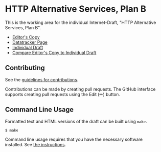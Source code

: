 # HTTP Alternative Services, Plan B

This is the working area for the individual Internet-Draft, "HTTP Alternative Services, Plan B".

* [Editor's Copy](https://martinthomson.github.io/alt-svcb/#go.draft-thomson-httpbis-alt-svcb.html)
* [Datatracker Page](https://datatracker.ietf.org/doc/draft-thomson-httpbis-alt-svcb)
* [Individual Draft](https://datatracker.ietf.org/doc/html/draft-thomson-httpbis-alt-svcb)
* [Compare Editor's Copy to Individual Draft](https://martinthomson.github.io/alt-svcb/#go.draft-thomson-httpbis-alt-svcb.diff)


## Contributing

See the
[guidelines for contributions](https://github.com/martinthomson/alt-svcb/blob/main/CONTRIBUTING.md).

Contributions can be made by creating pull requests.
The GitHub interface supports creating pull requests using the Edit (✏) button.


## Command Line Usage

Formatted text and HTML versions of the draft can be built using `make`.

```sh
$ make
```

Command line usage requires that you have the necessary software installed.  See
[the instructions](https://github.com/martinthomson/i-d-template/blob/main/doc/SETUP.md).

